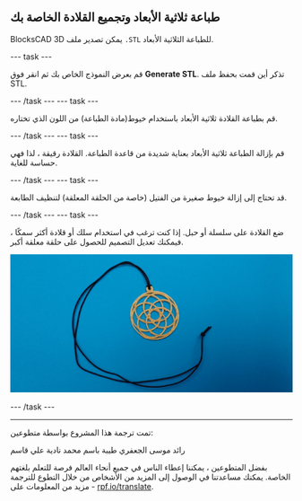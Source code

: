 ## طباعة ثلاثية الأبعاد وتجميع القلادة الخاصة بك

BlocksCAD 3D يمكن تصدير ملف `.STL` للطباعة الثلاثية الأبعاد.

--- task ---

قم بعرض النموذج الخاص بك ثم انقر فوق **Generate STL**. تذكر أين قمت بحفظ ملف STL.

--- /task --- --- task ---

قم بطباعة القلادة ثلاثية الأبعاد باستخدام خيوط(مادة الطباعة) من اللون الذي تختاره.

--- /task --- --- task ---

قم بإزالة الطباعة ثلاثية الأبعاد بعناية شديدة من قاعدة الطباعة. القلادة رقيقة ، لذا فهي حساسة للغاية.

--- /task --- --- task ---

قد تحتاج إلى إزالة خيوط صغيرة من الفتيل (خاصة من الحلقة المعلقة) لتنظيف الطابعة.

--- /task --- --- task ---

ضع القلادة على سلسلة أو حبل. إذا كنت ترغب في استخدام سلك أو قلادة أكثر سمكًا ، فيمكنك تعديل التصميم للحصول على حلقة معلقة أكبر.

![لقطة الشاشة](images/pendant-printed.png)

--- /task ---

***
تمت ترجمة هذا المشروع بواسطة متطوعين:

رائد موسى الجعفري
طيبة باسم محمد
نادية علي قاسم

بفضل المتطوعين ، يمكننا إعطاء الناس في جميع أنحاء العالم فرصة للتعلم بلغتهم الخاصة. يمكنك مساعدتنا في الوصول إلى المزيد من الأشخاص من خلال التطوع للترجمة - مزيد من المعلومات على [rpf.io/translate](https://rpf.io/translate).
